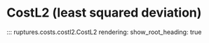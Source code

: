 # CostL2 (least squared deviation)

::: ruptures.costs.costl2.CostL2
    rendering:
        show_root_heading: true
